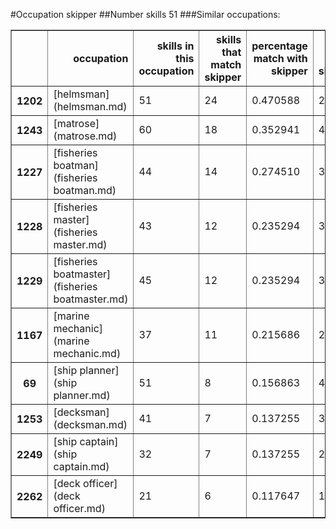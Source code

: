 #Occupation skipper
##Number skills 51
###Similar occupations:
<table border="1" class="dataframe">
  <thead>
    <tr style="text-align: right;">
      <th></th>
      <th>occupation</th>
      <th>skills in this occupation</th>
      <th>skills that match skipper</th>
      <th>percentage match with skipper</th>
      <th>skills not in skipper</th>
    </tr>
  </thead>
  <tbody>
    <tr>
      <th>1202</th>
      <td>[helmsman](helmsman.md)</td>
      <td>51</td>
      <td>24</td>
      <td>0.470588</td>
      <td>27</td>
    </tr>
    <tr>
      <th>1243</th>
      <td>[matrose](matrose.md)</td>
      <td>60</td>
      <td>18</td>
      <td>0.352941</td>
      <td>42</td>
    </tr>
    <tr>
      <th>1227</th>
      <td>[fisheries boatman](fisheries boatman.md)</td>
      <td>44</td>
      <td>14</td>
      <td>0.274510</td>
      <td>30</td>
    </tr>
    <tr>
      <th>1228</th>
      <td>[fisheries master](fisheries master.md)</td>
      <td>43</td>
      <td>12</td>
      <td>0.235294</td>
      <td>31</td>
    </tr>
    <tr>
      <th>1229</th>
      <td>[fisheries boatmaster](fisheries boatmaster.md)</td>
      <td>45</td>
      <td>12</td>
      <td>0.235294</td>
      <td>33</td>
    </tr>
    <tr>
      <th>1167</th>
      <td>[marine mechanic](marine mechanic.md)</td>
      <td>37</td>
      <td>11</td>
      <td>0.215686</td>
      <td>26</td>
    </tr>
    <tr>
      <th>69</th>
      <td>[ship planner](ship planner.md)</td>
      <td>51</td>
      <td>8</td>
      <td>0.156863</td>
      <td>43</td>
    </tr>
    <tr>
      <th>1253</th>
      <td>[decksman](decksman.md)</td>
      <td>41</td>
      <td>7</td>
      <td>0.137255</td>
      <td>34</td>
    </tr>
    <tr>
      <th>2249</th>
      <td>[ship captain](ship captain.md)</td>
      <td>32</td>
      <td>7</td>
      <td>0.137255</td>
      <td>25</td>
    </tr>
    <tr>
      <th>2262</th>
      <td>[deck officer](deck officer.md)</td>
      <td>21</td>
      <td>6</td>
      <td>0.117647</td>
      <td>15</td>
    </tr>
  </tbody>
</table>
